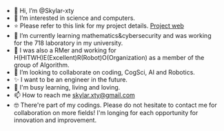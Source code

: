 - 👋 Hi, I’m @Skylar-xty
- 👀 I’m interested in science and computers.
- ⭐ Please refer to this link for my project details. [Project web](https://skylar-xty.github.io/Projects_website/)
- 🌱 I’m currently learning mathematics&cybersecurity and was working for the 718 laboratory in my university.
- 🤖 I was also a RMer and working for H(HITWH)E(Excellent)R(Robot)O(Organization) as a member of the group of Algorithm.
- 💞️ I’m looking to collaborate on coding, CogSci, AI and Robotics.
- ✨ I want to be an engineer in the future.
- 🥰 I'm busy learning, living and loving.
- 📫 How to reach me skylar.xty@gmail.com
- 🤓 There're part of my codings. Please do not hesitate to contact me for collaboration on more fields! I'm longing for each opportunity for innovation and improvement.

<!---
Skylar-xty/Skylar-xty is a ✨ special ✨ repository because its `README.md` (this file) appears on your GitHub profile.
You can click the Preview link to take a look at your changes.
--->
